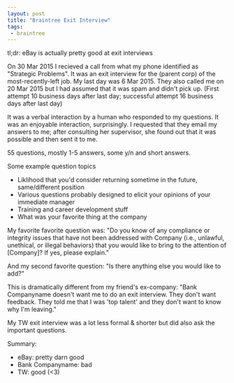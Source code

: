 ```yaml
---
layout: post
title: "Braintree Exit Interview"
tags:
 - braintree
---
```


tl;dr: eBay is actually pretty good at exit interviews

On 30 Mar 2015 I recieved a call from what my phone identified as "Strategic Problems". It was an exit interview for the (parent corp) of the most-recently-left job. My last day was 6 Mar 2015. They also called me on 20 Mar 2015 but I had assumed that it was spam and didn't pick up. (First attempt 10 business days after last day; successful attempt 16 business days after last day)

It was a verbal interaction by a human who responded to my questions. It was an enjoyable interaction, surprisingly. I requested that they email my answers to me; after consulting her supervisor, she found out that it was possible and then sent it to me.

55 questions, mostly 1-5 answers, some y/n and short answers.

Some example question topics

- Liklihood that you'd consider returning sometime in the future, same/different position
- Various questions probably designed to elicit your opinions of your immediate manager
- Training and career development stuff
- What was your favorite thing at the company

My favorite favorite question was:
"Do you know of any compliance or integrity issues that have not been addressed with Company (i.e., unlawful, unethical, or
illegal behaviors) that you would like to bring to the attention of [Company]? If yes, please explain."

And my second favorite question: "Is there anything else you would like to add?"

This is dramatically different from my friend's ex-company: "Bank Companyname doesn't want me to do an exit interview. They don't want feedback. They told me that I was 'top talent' and they don't want to know why I'm leaving."

My TW exit interview was a lot less formal & shorter but did also ask the important questions.

Summary:

* eBay: pretty darn good
* Bank Companyname: bad
* TW: good (<3)
